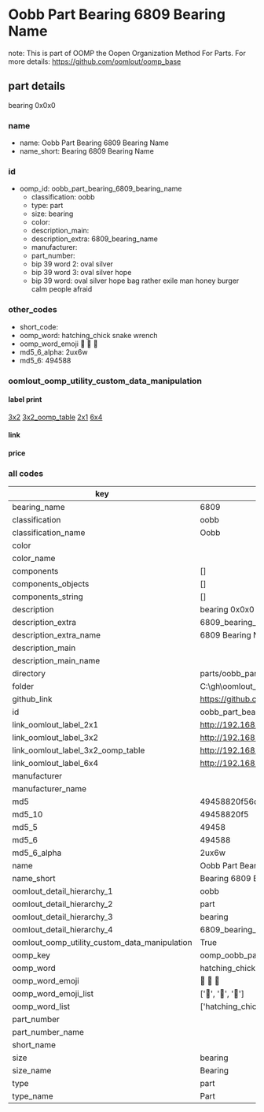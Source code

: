 # Oobb Part Bearing 6809 Bearing Name  

note: This is part of OOMP the Oopen Organization Method For Parts. For more details: https://github.com/oomlout/oomp_base

##  part details
  



bearing 0x0x0



### name
* name: Oobb Part Bearing 6809 Bearing Name
* name_short: Bearing 6809 Bearing Name
### id
* oomp_id: oobb_part_bearing_6809_bearing_name
  * classification: oobb
  * type: part
  * size: bearing
  * color: 
  * description_main: 
  * description_extra: 6809_bearing_name
  * manufacturer: 
  * part_number: 
  * bip 39 word 2: oval silver
  * bip 39 word 3: oval silver hope
  * bip 39 word: oval silver hope bag rather exile man honey burger calm people afraid

### other_codes
* short_code: 
* oomp_word: hatching_chick snake wrench
* oomp_word_emoji :hatching_chick: :snake: :wrench:
* md5_6_alpha: 2ux6w
* md5_6: 494588






### oomlout_oomp_utility_custom_data_manipulation
#### label print
[3x2](http://192.168.1.245:1112/?label=oomp%202ux6w)
[3x2_oomp_table](http://192.168.1.108:1112/?label=oomp%202ux6w)
[2x1](http://192.168.1.242:1112/?label=oomp%202ux6w)
[6x4](http://192.168.1.55:1112/?label=oomp%202ux6w)    

#### link

                              

#### price







### all codes 
| key | value |  
| --- | --- |  
| bearing_name | 6809 |  
| classification | oobb |  
| classification_name | Oobb |  
| color |  |  
| color_name |  |  
| components | [] |  
| components_objects | [] |  
| components_string | [] |  
| description | bearing 0x0x0 |  
| description_extra | 6809_bearing_name |  
| description_extra_name | 6809 Bearing Name |  
| description_main |  |  
| description_main_name |  |  
| directory | parts/oobb_part_bearing_6809_bearing_name |  
| folder | C:\gh\oomlout_oobb_version_4_generated_parts\parts\oobb_part_bearing_6809_bearing_name |  
| github_link | https://github.com/oomlout/oomlout_oomp_part_src/tree/main/parts/oobb_part_bearing_6809_bearing_name |  
| id | oobb_part_bearing_6809_bearing_name |  
| link_oomlout_label_2x1 | http://192.168.1.242:1112/?label=oomp%202ux6w |  
| link_oomlout_label_3x2 | http://192.168.1.245:1112/?label=oomp%202ux6w |  
| link_oomlout_label_3x2_oomp_table | http://192.168.1.108:1112/?label=oomp%202ux6w |  
| link_oomlout_label_6x4 | http://192.168.1.55:1112/?label=oomp%202ux6w |  
| manufacturer |  |  
| manufacturer_name |  |  
| md5 | 49458820f56d30d93ed92118daf234ed |  
| md5_10 | 49458820f5 |  
| md5_5 | 49458 |  
| md5_6 | 494588 |  
| md5_6_alpha | 2ux6w |  
| name | Oobb Part Bearing 6809 Bearing Name |  
| name_short | Bearing 6809 Bearing Name |  
| oomlout_detail_hierarchy_1 | oobb |  
| oomlout_detail_hierarchy_2 | part |  
| oomlout_detail_hierarchy_3 | bearing |  
| oomlout_detail_hierarchy_4 | 6809_bearing_name |  
| oomlout_oomp_utility_custom_data_manipulation | True |  
| oomp_key | oomp_oobb_part_bearing_6809_bearing_name |  
| oomp_word | hatching_chick snake wrench |  
| oomp_word_emoji | :hatching_chick: :snake: :wrench: |  
| oomp_word_emoji_list | [':hatching_chick:', ':snake:', ':wrench:'] |  
| oomp_word_list | ['hatching_chick', 'snake', 'wrench'] |  
| part_number |  |  
| part_number_name |  |  
| short_name |  |  
| size | bearing |  
| size_name | Bearing |  
| type | part |  
| type_name | Part |  
